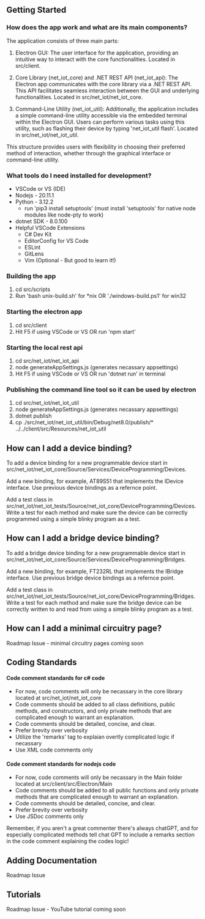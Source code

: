 ## Getting Started

### How does the app work and what are its main components?

The application consists of three main parts:

1. Electron GUI: The user interface for the application, providing an intuitive way to interact with the core functionalities. Located in src/client.

2. Core Library (net_iot_core) and .NET REST API (net_iot_api): The Electron app communicates with the core library via a .NET REST API. This API facilitates seamless interaction between the GUI and underlying functionalities. Located in src/net_iot/net_iot_core.

3. Command-Line Utility (net_iot_util): Additionally, the application includes a simple command-line utility accessible via the embedded terminal within the Electron GUI. Users can perform various tasks using this utility, such as flashing their device by typing 'net_iot_util flash'. Located in src/net_iot/net_iot_util.

This structure provides users with flexibility in choosing their preferred method of interaction, whether through the graphical interface or command-line utility.

### What tools do I need installed for development?
  - VSCode or VS (IDE)
  - Nodejs - 20.11.1
  - Python - 3.12.2
    - run 'pip3 install setuptools' (must install 'setuptools' for native node modules like node-pty to work) 
  - dotnet SDK - 8.0.100
  - Helpful VSCode Extensions
    - C# Dev Kit
    - EditorConfig for VS Code
    - ESLint
    - GitLens
    - Vim (Optional - But good to learn it!)

### Building the app
 1. cd src/scripts
 2. Run 'bash unix-build.sh' for *nix OR './windows-build.ps1' for win32

### Starting the electron app
 1. cd src/client
 2. Hit F5 if using VSCode or VS OR run 'npm start'

### Starting the local rest api
 1. cd src/net_iot/net_iot_api
 2. node generateAppSettings.js (generates necassary appsettings)
 3. Hit F5 if using VSCode or VS OR run 'dotnet run' in terminal

### Publishing the command line tool so it can be used by electron
 1. cd src/net_iot/net_iot_util
 2. node generateAppSettings.js (generates necassary appsettings)
 3. dotnet publish
 4. cp ./src/net_iot/net_iot_util/bin/Debug/net8.0/publish/* ../../client/src/Resources/net_iot_util


## How can I add a device binding?

To add a device binding for a new programmable device start in src/net_iot/net_iot_core/Source/Services/DeviceProgramming/Devices.

Add a new binding, for example, AT89S51 that implements the IDevice interface. Use previous device bindings as a refernce point.

Add a test class in src/net_iot/net_iot_tests/Source/net_iot_core/DeviceProgramming/Devices. Write a test for each method and make sure the device can be correctly programmed using a simple blinky program as a test.

## How can I add a bridge device binding? 

To add a bridge device binding for a new programmable device start in src/net_iot/net_iot_core/Source/Services/DeviceProgramming/Bridges.

Add a new binding, for example, FT232RL that implements the IBridge interface. Use previous bridge device bindings as a refernce point.

Add a test class in src/net_iot/net_iot_tests/Source/net_iot_core/DeviceProgramming/Bridges. Write a test for each method and make sure the bridge device can be correctly written to and read from using a simple blinky program as a test.

## How can I add a minimal circuitry page? 

Roadmap Issue - minimal circuitry pages coming soon

## Coding Standards
#### Code comment standards for c# code
- For now, code comments will only be necassary in the core library located at src/net_iot/net_iot_core
- Code comments should be added to all class definitions, public methods, and constructors, and only private methods that are complicated enough to warrant an explanation.
- Code comments should be detailed, concise, and clear.
- Prefer brevity over verbosity
- Utilize the 'remarks' tag to explaian overtly complicated logic if necassary
- Use XML code comments only

#### Code comment standards for nodejs code
- For now, code comments will only be necassary in the Main folder located at src/client/src/Electron/Main
- Code comments should be added to all public functions and only private methods that are complicated enough to warrant an explanation.
- Code comments should be detailed, concise, and clear.
- Prefer brevity over verbosity
- Use JSDoc comments only

Remember, if you aren't a great commenter there's always chatGPT, and for especially complicated methods tell chat GPT to include a remarks section in the code comment explaining the codes logic!

## Adding Documentation

Roadmap Issue

## Tutorials

Roadmap Issue - YouTube tutorial coming soon